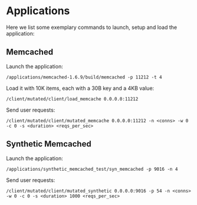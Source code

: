 # Applications

Here we list some exemplary commands to launch, setup and load the application:

## Memcached 

Launch the application:
```
/applications/memcached-1.6.9/build/memcached -p 11212 -t 4
```

Load it with 10K items, each with a 30B key and a 4KB value:
```
/client/mutated/client/load_memcache 0.0.0.0:11212
```

Send user requests:
```
/client/mutated/client/mutated_memcache 0.0.0.0:11212 -n <conns> -w 0 -c 0 -s <duration> <reqs_per_sec>
```

## Synthetic Memcached 

Launch the application:
```
/applications/synthetic_memcached_test/syn_memcached -p 9016 -n 4
```

Send user requests:
```
/client/mutated/client/mutated_synthetic 0.0.0.0:9016 -p 54 -n <conns> -w 0 -c 0 -s <duration> 1000 <reqs_per_sec>
```